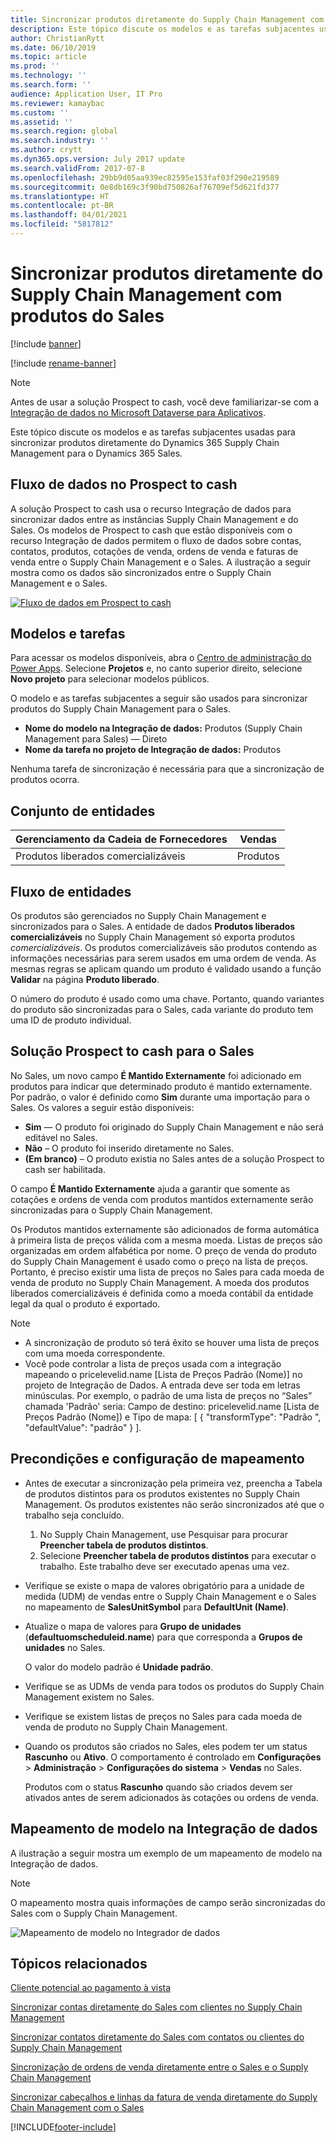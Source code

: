 ```yaml
---
title: Sincronizar produtos diretamente do Supply Chain Management com produtos do Sales
description: Este tópico discute os modelos e as tarefas subjacentes usadas para sincronizar produtos do Dynamics 365 Supply Chain Management para o Dynamics 365 Sales.
author: ChristianRytt
ms.date: 06/10/2019
ms.topic: article
ms.prod: ''
ms.technology: ''
ms.search.form: ''
audience: Application User, IT Pro
ms.reviewer: kamaybac
ms.custom: ''
ms.assetid: ''
ms.search.region: global
ms.search.industry: ''
ms.author: crytt
ms.dyn365.ops.version: July 2017 update
ms.search.validFrom: 2017-07-8
ms.openlocfilehash: 29bb9d05aa939ec82595e153faf03f290e219589
ms.sourcegitcommit: 0e8db169c3f90bd750826af76709ef5d621fd377
ms.translationtype: HT
ms.contentlocale: pt-BR
ms.lasthandoff: 04/01/2021
ms.locfileid: "5817812"
---
```

# <a name="synchronize-products-directly-from-supply-chain-management-to-products-in-sales"></a>Sincronizar produtos diretamente do Supply Chain Management com produtos do Sales

[!include [banner](../includes/banner.md)]

[!include [rename-banner](~/includes/cc-data-platform-banner.md)]

> [!NOTE]
> Antes de usar a solução Prospect to cash, você deve familiarizar-se com a [Integração de dados no Microsoft Dataverse para Aplicativos](https://docs.microsoft.com/powerapps/administrator/data-integrator).

Este tópico discute os modelos e as tarefas subjacentes usadas para sincronizar produtos diretamente do Dynamics 365 Supply Chain Management para o Dynamics 365 Sales.

## <a name="data-flow-in-prospect-to-cash"></a>Fluxo de dados no Prospect to cash

A solução Prospect to cash usa o recurso Integração de dados para sincronizar dados entre as instâncias Supply Chain Management e do Sales. Os modelos de Prospect to cash que estão disponíveis com o recurso Integração de dados permitem o fluxo de dados sobre contas, contatos, produtos, cotações de venda, ordens de venda e faturas de venda entre o Supply Chain Management e o Sales. A ilustração a seguir mostra como os dados são sincronizados entre o Supply Chain Management e o Sales.

[![Fluxo de dados em Prospect to cash](./media/prospect-to-cash-data-flow.png)](./media/prospect-to-cash-data-flow.png)

## <a name="templates-and-tasks"></a>Modelos e tarefas

Para acessar os modelos disponíveis, abra o [Centro de administração do Power Apps](https://admin.powerapps.com/dataintegration). Selecione **Projetos** e, no canto superior direito, selecione **Novo projeto** para selecionar modelos públicos.

O modelo e as tarefas subjacentes a seguir são usados para sincronizar produtos do Supply Chain Management para o Sales.

- **Nome do modelo na Integração de dados:** Produtos (Supply Chain Management para Sales) — Direto
- **Nome da tarefa no projeto de Integração de dados:** Produtos

Nenhuma tarefa de sincronização é necessária para que a sincronização de produtos ocorra.

## <a name="entity-set"></a>Conjunto de entidades

| Gerenciamento da Cadeia de Fornecedores    | Vendas    |
|----------------------------|----------|
| Produtos liberados comercializáveis | Produtos |

## <a name="entity-flow"></a>Fluxo de entidades

Os produtos são gerenciados no Supply Chain Management e sincronizados para o Sales. A entidade de dados **Produtos liberados comercializáveis** no Supply Chain Management só exporta produtos *comercializáveis*. Os produtos comercializáveis são produtos contendo as informações necessárias para serem usados em uma ordem de venda. As mesmas regras se aplicam quando um produto é validado usando a função **Validar** na página **Produto liberado**.

O número do produto é usado como uma chave. Portanto, quando variantes do produto são sincronizadas para o Sales, cada variante do produto tem uma ID de produto individual.

## <a name="prospect-to-cash-solution-for-sales"></a>Solução Prospect to cash para o Sales

No Sales, um novo campo **É Mantido Externamente** foi adicionado em produtos para indicar que determinado produto é mantido externamente. Por padrão, o valor é definido como **Sim** durante uma importação para o Sales. Os valores a seguir estão disponíveis:

- **Sim** — O produto foi originado do Supply Chain Management e não será editável no Sales.
- **Não** – O produto foi inserido diretamente no Sales.
- **(Em branco)** – O produto existia no Sales antes de a solução Prospect to cash ser habilitada.

O campo **É Mantido Externamente** ajuda a garantir que somente as cotações e ordens de venda com produtos mantidos externamente serão sincronizadas para o Supply Chain Management.

Os Produtos mantidos externamente são adicionados de forma automática à primeira lista de preços válida com a mesma moeda. Listas de preços são organizadas em ordem alfabética por nome. O preço de venda do produto do Supply Chain Management é usado como o preço na lista de preços. Portanto, é preciso existir uma lista de preços no Sales para cada moeda de venda de produto no Supply Chain Management. A moeda dos produtos liberados comercializáveis é definida como a moeda contábil da entidade legal da qual o produto é exportado.

> [!NOTE]
> - A sincronização de produto só terá êxito se houver uma lista de preços com uma moeda correspondente.
> - Você pode controlar a lista de preços usada com a integração mapeando o pricelevelid.name [Lista de Preços Padrão (Nome)] no projeto de Integração de Dados. A entrada deve ser toda em letras minúsculas. Por exemplo, o padrão de uma lista de preços no “Sales” chamada 'Padrão' seria: Campo de destino: pricelevelid.name [Lista de Preços Padrão (Nome]) e Tipo de mapa: [ { "transformType": "Padrão ", "defaultValue": "padrão" } ].

## <a name="preconditions-and-mapping-setup"></a>Precondições e configuração de mapeamento

- Antes de executar a sincronização pela primeira vez, preencha a Tabela de produtos distintos para os produtos existentes no Supply Chain Management. Os produtos existentes não serão sincronizados até que o trabalho seja concluído.

    1. No Supply Chain Management, use Pesquisar para procurar **Preencher tabela de produtos distintos**.
    2. Selecione **Preencher tabela de produtos distintos** para executar o trabalho. Este trabalho deve ser executado apenas uma vez.

- Verifique se existe o mapa de valores obrigatório para a unidade de medida (UDM) de vendas entre o Supply Chain Management e o Sales no mapeamento de **SalesUnitSymbol** para **DefaultUnit (Name)**.
- Atualize o mapa de valores para **Grupo de unidades** (**defaultuomscheduleid.name**) para que corresponda a **Grupos de unidades** no Sales.

    O valor do modelo padrão é **Unidade padrão**.

- Verifique se as UDMs de venda para todos os produtos do Supply Chain Management existem no Sales.
- Verifique se existem listas de preços no Sales para cada moeda de venda de produto no Supply Chain Management.
- Quando os produtos são criados no Sales, eles podem ter um status **Rascunho** ou **Ativo**. O comportamento é controlado em **Configurações** > **Administração** > **Configurações do sistema** > **Vendas** no Sales.

    Produtos com o status **Rascunho** quando são criados devem ser ativados antes de serem adicionados às cotações ou ordens de venda.

## <a name="template-mapping-in-data-integration"></a>Mapeamento de modelo na Integração de dados

A ilustração a seguir mostra um exemplo de um mapeamento de modelo na Integração de dados. 

> [!NOTE]
> O mapeamento mostra quais informações de campo serão sincronizadas do Sales com o Supply Chain Management.

![Mapeamento de modelo no Integrador de dados](./media/products-direct-template-mapping-data-integrator-1.png)


## <a name="related-topics"></a>Tópicos relacionados

[Cliente potencial ao pagamento à vista](prospect-to-cash.md)

[Sincronizar contas diretamente do Sales com clientes no Supply Chain Management](accounts-template-mapping-direct.md)

[Sincronizar contatos diretamente do Sales com contatos ou clientes do Supply Chain Management](contacts-template-mapping-direct.md)

[Sincronização de ordens de venda diretamente entre o Sales e o Supply Chain Management](sales-order-template-mapping-direct-two-ways.md)

[Sincronizar cabeçalhos e linhas da fatura de venda diretamente do Supply Chain Management com o Sales](sales-invoice-template-mapping-direct.md)





[!INCLUDE[footer-include](../../includes/footer-banner.md)]